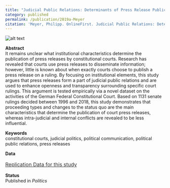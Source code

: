 ```yaml
---
title: "Judicial Public Relations: Determinants of Press Release Publication by Constitutional Courts"
category: published
permalink: /publication/2019a-Meyer
citation: 'Meyer, Philipp. OnlineFirst. Judicial Public Relations: Determinants of Press Release Publication by Constitutional Courts. Politics. DOI: 10.1177/0263395719885753'
---
```



![alt text](https://phimeyer.github.io/images/03_1_Logit_Model.jpg "Logistic regression with year fixed effects")


<p><b>Abstract</b><br>
It remains unclear what institutional characteristics determine the publication of press releases by constitutional courts. Research has revealed that courts use press releases to disseminate information; however, little is known about when exactly courts choose to publish a press release on a ruling. By focusing on institutional elements, this study argues that press releases form a part of judicial public relations and are used to enhance openness and transparency surrounding specific court rulings. This argument is tested empirically via a novel dataset on the activities of the German Federal Constitutional Court. Based on 1131 senate rulings decided between 1996 and 2018, this study demonstrates that proceeding types and changes to the status quo are the main characteristics that determine the publication of court press releases, whereas intra-judicial and internal conflicts are revealed to be less influential.</p>

<p><b>Keywords</b><br>constitutional courts, judicial politics, political communication, political public relations, press releases </p>

<p><b>Data</b><br>
<p style="line-height: 1.5;" align="left"><span style="font-size: medium;"><a style="line-height: 1.5;" href="https://github.com/phimeyer/Replication-Data-for-Determinants-of-FCC-Press-Releases"><span style="color: #333333;"><span style="font-size: medium;">Replication Data for this study</span></span></a>

<p><b>Status</b><br>
  Published in <i>Politics</i>
